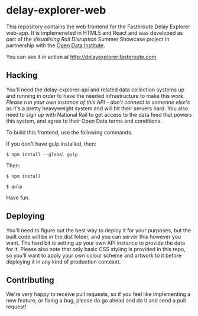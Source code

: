 delay-explorer-web
==================

This repository contains the web frontend for the Fasteroute Delay Explorer web-app. It is
implemeneted in HTML5 and React and was developed as part of the *Visualising Rail Disruption*
Summer Showcase project in partnership with the [Open Data Institute](http://theodi.org).

You can see it in action at http://delayexplorer.fasteroute.com.

Hacking
-------

You'll need the delay-explorer-api and related data collection systems up and running in order to
have the needed infrastructure to make this work. *Please run your own instance of this API - don't
connect to someone else's* as it's a pretty heavyweight system and will hit their servers hard.
You also need to sign up with National Rail to get access to the data feed that powers this system,
and agree to their Open Data terms and conditions.

To build this frontend, use the following commands.

If you don't have gulp installed, then:

    $ npm install --global gulp

Then:

    $ npm install

    $ gulp

Have fun.

Deploying
---------

You'll need to figure out the best way to deploy it for your purposes, but the built code will
be in the dist folder, and you can server this however you want. The hard bit is setting up your
own API instance to provide the data for it. Please also note that only basic CSS styling is
provided in this repo, so you'll want to apply your own colour scheme and artwork to it before
deploying it in any kind of production contexxt.

Contributing
------------

We're very happy to receive pull requests, so if you feel like implementing a new feature, or fixing
a bug, please do go ahead and do it and send a pull request!



